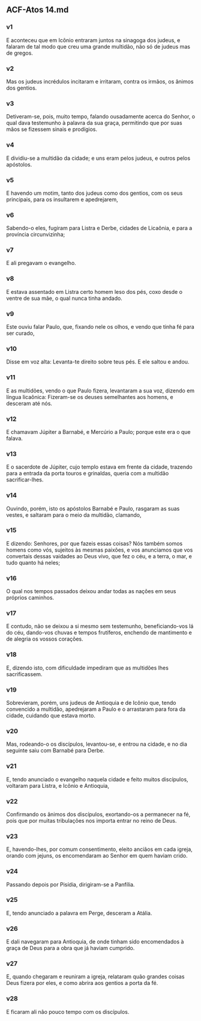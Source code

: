 ## ACF-Atos 14.md
### v1
 E aconteceu que em Icônio entraram juntos na sinagoga dos judeus, e falaram de tal modo que creu uma grande multidão, não só de judeus mas de gregos.
### v2
 Mas os judeus incrédulos incitaram e irritaram, contra os irmãos, os ânimos dos gentios.
### v3
 Detiveram-se, pois, muito tempo, falando ousadamente acerca do Senhor, o qual dava testemunho à palavra da sua graça, permitindo que por suas mãos se fizessem sinais e prodígios.
### v4
 E dividiu-se a multidão da cidade; e uns eram pelos judeus, e outros pelos apóstolos.
### v5
 E havendo um motim, tanto dos judeus como dos gentios, com os seus principais, para os insultarem e apedrejarem,
### v6
 Sabendo-o eles, fugiram para Listra e Derbe, cidades de Licaônia, e para a província circunvizinha;
### v7
 E ali pregavam o evangelho.
### v8
 E estava assentado em Listra certo homem leso dos pés, coxo desde o ventre de sua mãe, o qual nunca tinha andado.
### v9
 Este ouviu falar Paulo, que, fixando nele os olhos, e vendo que tinha fé para ser curado,
### v10
 Disse em voz alta: Levanta-te direito sobre teus pés. E ele saltou e andou.
### v11
 E as multidões, vendo o que Paulo fizera, levantaram a sua voz, dizendo em língua licaônica: Fizeram-se os deuses semelhantes aos homens, e desceram até nós.
### v12
 E chamavam Júpiter a Barnabé, e Mercúrio a Paulo; porque este era o que falava.
### v13
 E o sacerdote de Júpiter, cujo templo estava em frente da cidade, trazendo para a entrada da porta touros e grinaldas, queria com a multidão sacrificar-lhes.
### v14
 Ouvindo, porém, isto os apóstolos Barnabé e Paulo, rasgaram as suas vestes, e saltaram para o meio da multidão, clamando,
### v15
 E dizendo: Senhores, por que fazeis essas coisas? Nós também somos homens como vós, sujeitos às mesmas paixões, e vos anunciamos que vos convertais dessas vaidades ao Deus vivo, que fez o céu, e a terra, o mar, e tudo quanto há neles;
### v16
 O qual nos tempos passados deixou andar todas as nações em seus próprios caminhos.
### v17
 E contudo, não se deixou a si mesmo sem testemunho, beneficiando-vos lá do céu, dando-vos chuvas e tempos frutíferos, enchendo de mantimento e de alegria os vossos corações.
### v18
 E, dizendo isto, com dificuldade impediram que as multidões lhes sacrificassem.
### v19
 Sobrevieram, porém, uns judeus de Antioquia e de Icônio que, tendo convencido a multidão, apedrejaram a Paulo e o arrastaram para fora da cidade, cuidando que estava morto.
### v20
 Mas, rodeando-o os discípulos, levantou-se, e entrou na cidade, e no dia seguinte saiu com Barnabé para Derbe.
### v21
 E, tendo anunciado o evangelho naquela cidade e feito muitos discípulos, voltaram para Listra, e Icônio e Antioquia,
### v22
 Confirmando os ânimos dos discípulos, exortando-os a permanecer na fé, pois que por muitas tribulações nos importa entrar no reino de Deus.
### v23
 E, havendo-lhes, por comum consentimento, eleito anciãos em cada igreja, orando com jejuns, os encomendaram ao Senhor em quem haviam crido.
### v24
 Passando depois por Pisídia, dirigiram-se a Panfília.
### v25
 E, tendo anunciado a palavra em Perge, desceram a Atália.
### v26
 E dali navegaram para Antioquia, de onde tinham sido encomendados à graça de Deus para a obra que já haviam cumprido.
### v27
 E, quando chegaram e reuniram a igreja, relataram quão grandes coisas Deus fizera por eles, e como abrira aos gentios a porta da fé.
### v28
 E ficaram ali não pouco tempo com os discípulos.
